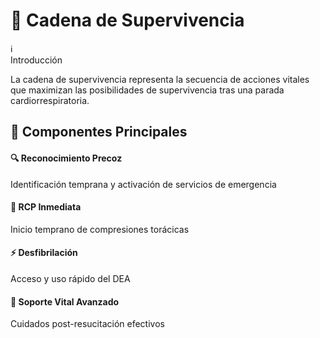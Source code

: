 # 🔄 Cadena de Supervivencia

<div class="custom-card info-card">
  <div class="card-header">
    <div class="header-icon">ℹ️</div>
    <div class="header-title">Introducción</div>
  </div>
  <div class="card-content">
    <p>La cadena de supervivencia representa la secuencia de acciones vitales que maximizan las posibilidades de supervivencia tras una parada cardiorrespiratoria.</p>
  </div>
</div>

## 🎯 Componentes Principales

<div class="grid-container">
  <div class="grid-item">
    <h4>🔍 Reconocimiento Precoz</h4>
    <p>Identificación temprana y activación de servicios de emergencia</p>
  </div>
  <div class="grid-item">
    <h4>💪 RCP Inmediata</h4>
    <p>Inicio temprano de compresiones torácicas</p>
  </div>
  <div class="grid-item">
    <h4>⚡ Desfibrilación</h4>
    <p>Acceso y uso rápido del DEA</p>
  </div>
  <div class="grid-item">
    <h4>🏥 Soporte Vital Avanzado</h4>
    <p>Cuidados post-resucitación efectivos</p>
  </div>
</div> 